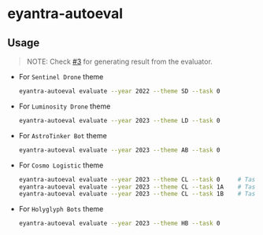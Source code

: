 # eyantra-autoeval

## Usage

> NOTE: Check [#3][i3] for generating result from the evaluator.

- For `Sentinel Drone` theme

  ```sh
  eyantra-autoeval evaluate --year 2022 --theme SD --task 0
  ```

- For `Luminosity Drone` theme

  ```sh
  eyantra-autoeval evaluate --year 2023 --theme LD --task 0
  ```

- For `AstroTinker Bot` theme

  ```sh
  eyantra-autoeval evaluate --year 2023 --theme AB --task 0
  ```

- For `Cosmo Logistic` theme

  ```sh
  eyantra-autoeval evaluate --year 2023 --theme CL --task 0     # Task 0
  eyantra-autoeval evaluate --year 2023 --theme CL --task 1A    # Task 1A
  eyantra-autoeval evaluate --year 2023 --theme CL --task 1B    # Task 1B
  ```

- For `Holyglyph Bots` theme

  ```sh
  eyantra-autoeval evaluate --year 2023 --theme HB --task 0
  ```

[i3]: https://github.com/eYantra-Robotics-Competition/eyantra-autoeval/issues/3
